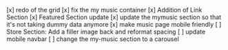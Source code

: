 [x] redo of the grid
[x] fix the my music container
[x] Addition of Link Section
[x] Featured Section update
[x] update the mymusic section so that it's not taking dummy data anymore
[x] make music page mobile friendly
[ ] Store Section: Add a filler image back and reformat spacing
[ ] update mobile navbar
[ ] change the my-music section to a carousel
